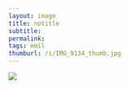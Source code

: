 ```yaml
---
layout: image
title: notitle
subtitle: 
permalink: 
tags: emil
thumburl: /i/IMG_9134_thumb.jpg
---
```

![]({{site.url}}/i/IMG_9134_thumb.jpg)
